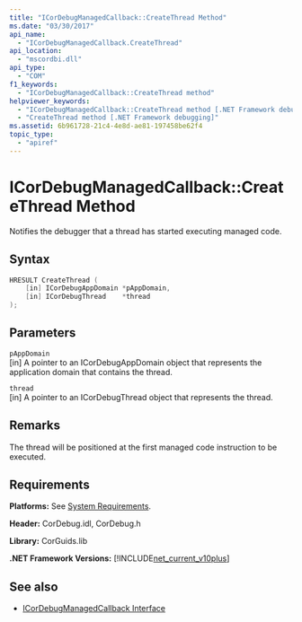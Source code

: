 ```yaml
---
title: "ICorDebugManagedCallback::CreateThread Method"
ms.date: "03/30/2017"
api_name: 
  - "ICorDebugManagedCallback.CreateThread"
api_location: 
  - "mscordbi.dll"
api_type: 
  - "COM"
f1_keywords: 
  - "ICorDebugManagedCallback::CreateThread method"
helpviewer_keywords: 
  - "ICorDebugManagedCallback::CreateThread method [.NET Framework debugging]"
  - "CreateThread method [.NET Framework debugging]"
ms.assetid: 6b961728-21c4-4e8d-ae81-197458be62f4
topic_type: 
  - "apiref"
---
```

# ICorDebugManagedCallback::CreateThread Method
Notifies the debugger that a thread has started executing managed code.  
  
## Syntax  
  
```cpp  
HRESULT CreateThread (  
    [in] ICorDebugAppDomain *pAppDomain,  
    [in] ICorDebugThread    *thread  
);  
```  
  
## Parameters  
 `pAppDomain`  
 [in] A pointer to an ICorDebugAppDomain object that represents the application domain that contains the thread.  
  
 `thread`  
 [in] A pointer to an ICorDebugThread object that represents the thread.  
  
## Remarks  
 The thread will be positioned at the first managed code instruction to be executed.  
  
## Requirements  
 **Platforms:** See [System Requirements](../../../../docs/framework/get-started/system-requirements.md).  
  
 **Header:** CorDebug.idl, CorDebug.h  
  
 **Library:** CorGuids.lib  
  
 **.NET Framework Versions:** [!INCLUDE[net_current_v10plus](../../../../includes/net-current-v10plus-md.md)]  
  
## See also

- [ICorDebugManagedCallback Interface](../../../../docs/framework/unmanaged-api/debugging/icordebugmanagedcallback-interface.md)
